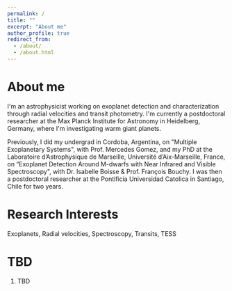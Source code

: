 ```yaml
---
permalink: /
title: ""
excerpt: "About me"
author_profile: true
redirect_from: 
  - /about/
  - /about.html
---
```


About me
======
I'm an astrophysicist working on exoplanet detection and characterization through radial velocities and transit photometry. I'm currently a postdoctoral researcher at the Max Planck Institute for Astronomy in Heidelberg, Germany, where I'm investigating warm giant planets. 

Previously, I did my undergrad in Cordoba, Argentina, on "Multiple Exoplanetary Systems", with Prof. Mercedes Gomez, and my PhD at the Laboratoire d’Astrophysique de Marseille,
Université d’Aix-Marseille, France, on “Exoplanet Detection Around M-dwarfs with Near Infrared and Visible Spectroscopy", with Dr. Isabelle Boisse & Prof. François Bouchy. I was then a postdoctoral researcher at the Pontificia Universidad Catolica in Santiago, Chile for two years. 

Research Interests
======
Exoplanets, Radial velocities, Spectroscopy, Transits, TESS

TBD
======
1. TBD
